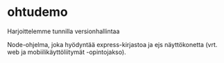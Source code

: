 # ohtudemo
Harjoittelemme tunnilla versionhallintaa

Node-ohjelma, joka hyödyntää express-kirjastoa ja ejs näyttökonetta (vrt. web ja mobiilikäyttöliitymät -opintojakso).
